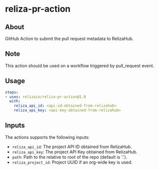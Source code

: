 # reliza-pr-action

## About

GitHub Action to submit the pull request metadata to RelizaHub.

## Note

This action should be used on a workflow triggered by pull_request event.

## Usage

```yaml
steps:
- uses: relizaio/reliza-pr-action@1.0
  with:
    reliza_api_id: <api-id-obtained-from-relizahub>
    reliza_api_key: <api-key-obtained-from-relizahub>
```

## Inputs
The actions supports the following inputs:

- `reliza_api_id`: The project API ID obtained from RelizaHub.
- `reliza_api_key`: The project API Key obtained from RelizaHub.
- `path`: Path to the relative to root of the repo (default is '.').
- `reliza_project_id`: Project UUID if an org-wide key is used.

